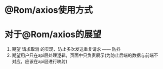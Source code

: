 # @Rom/axios使用方式

# 对于@Rom/axios的展望

1. 期望 请求取消 的实现，防止多次发送重复请求 —— 防抖
2. 期望用户只在api层处理逻辑，页面中只负责展示(为防止后端的数据与前端不对应，应该在api层进行映射)
